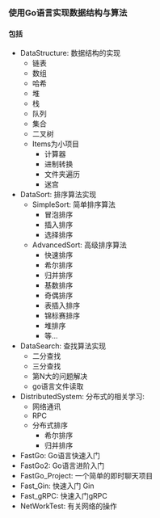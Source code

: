 ### 使用Go语言实现数据结构与算法

#### 包括

- DataStructure: 数据结构的实现
  -  链表
  -  数组
  -  哈希
  -  堆
  -  栈
  -  队列
  -  集合
  -  二叉树
  - Items为小项目
    -  计算器
    -  进制转换
    -  文件夹遍历
    -  迷宫
- DataSort: 排序算法实现
  - SimpleSort: 简单排序算法
    - 冒泡排序
    - 插入排序
    - 选择排序
  - AdvancedSort: 高级排序算法
    - 快速排序
    - 希尔排序
    - 归并排序
    - 基数排序
    - 奇偶排序
    - 表插入排序
    - 锦标赛排序
    - 堆排序
    - 等...
- DataSearch: 查找算法实现
  - 二分查找
  - 三分查找
  - 第N大的问题解决
  - go语言文件读取
- DistributedSystem: 分布式的相关学习:
  - 网络通讯
  - RPC
  - 分布式排序
    - 希尔排序
    - 归并排序
- FastGo: Go语言快速入门
- FastGo2: Go语言进阶入门
- FastGo_Project: 一个简单的即时聊天项目
- Fast_Gin: 快速入门 Gin
- Fast_gRPC: 快速入门gRPC
- NetWorkTest: 有关网络的操作

